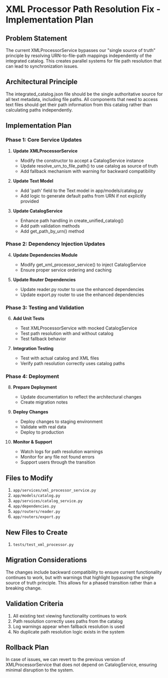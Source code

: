 # XML Processor Path Resolution Fix - Implementation Plan

## Problem Statement

The current XMLProcessorService bypasses our "single source of truth" principle by resolving URN-to-file-path mappings independently of the integrated catalog. This creates parallel systems for file path resolution that can lead to synchronization issues.

## Architectural Principle

The integrated_catalog.json file should be the single authoritative source for all text metadata, including file paths. All components that need to access text files should get their path information from this catalog rather than calculating paths independently.

## Implementation Plan

### Phase 1: Core Service Updates

1. **Update XMLProcessorService**
   - Modify the constructor to accept a CatalogService instance
   - Update resolve_urn_to_file_path() to use catalog as source of truth
   - Add fallback mechanism with warning for backward compatibility

2. **Update Text Model**
   - Add 'path' field to the Text model in app/models/catalog.py
   - Add logic to generate default paths from URN if not explicitly provided

3. **Update CatalogService**
   - Enhance path handling in create_unified_catalog()
   - Add path validation methods
   - Add get_path_by_urn() method

### Phase 2: Dependency Injection Updates

4. **Update Dependencies Module**
   - Modify get_xml_processor_service() to inject CatalogService
   - Ensure proper service ordering and caching

5. **Update Router Dependencies**
   - Update reader.py router to use the enhanced dependencies
   - Update export.py router to use the enhanced dependencies

### Phase 3: Testing and Validation

6. **Add Unit Tests**
   - Test XMLProcessorService with mocked CatalogService
   - Test path resolution with and without catalog
   - Test fallback behavior

7. **Integration Testing**
   - Test with actual catalog and XML files
   - Verify path resolution correctly uses catalog paths

### Phase 4: Deployment

8. **Prepare Deployment**
   - Update documentation to reflect the architectural changes
   - Create migration notes

9. **Deploy Changes**
   - Deploy changes to staging environment
   - Validate with real data
   - Deploy to production

10. **Monitor & Support**
    - Watch logs for path resolution warnings
    - Monitor for any file not found errors
    - Support users through the transition

## Files to Modify

1. `app/services/xml_processor_service.py`
2. `app/models/catalog.py`
3. `app/services/catalog_service.py`
4. `app/dependencies.py`
5. `app/routers/reader.py`
6. `app/routers/export.py`

## New Files to Create

1. `tests/test_xml_processor.py`

## Migration Considerations

The changes include backward compatibility to ensure current functionality continues to work, but with warnings that highlight bypassing the single source of truth principle. This allows for a phased transition rather than a breaking change.

## Validation Criteria

1. All existing text viewing functionality continues to work
2. Path resolution correctly uses paths from the catalog
3. Log warnings appear when fallback resolution is used
4. No duplicate path resolution logic exists in the system

## Rollback Plan

In case of issues, we can revert to the previous version of XMLProcessorService that does not depend on CatalogService, ensuring minimal disruption to the system.
